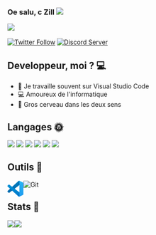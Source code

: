 ### Oe salu, c Zill <img src="https://cdn.discordapp.com/emojis/814877275325071411.png?v=1" width="25px">
<img src="https://profile-counter.glitch.me/zillw2s/count.svg" />

[![Twitter Follow](https://img.shields.io/badge/Twitter-1DA1F2?style=for-the-badge&logo=twitter&logoColor=white)](https://twitter.com/kud3re)
[![Discord Server](https://img.shields.io/badge/Discord-7289DA?style=for-the-badge&logo=discord&logoColor=white)](https://discord.gg/TrfFuVS8bD)

## Developpeur, moi ? 💻
- 🌙 Je travaille souvent sur Visual Studio Code
- 💻 Amoureux de l'informatique
- 🧠 Gros cerveau dans les deux sens

## Langages 🌞
<p>
<img src="https://img.shields.io/badge/Python-3776AB?style=for-the-badge&logo=python&logoColor=white"/>
	<img src="https://img.shields.io/badge/JavaScript-F7DF1E?style=for-the-badge&logo=javascript&logoColor=black"/>
	<img src="https://img.shields.io/badge/html5%20-%23E34F26.svg?&style=for-the-badge&logo=html5&logoColor=white"/>
	<img src="https://img.shields.io/badge/css3%20-%231572B6.svg?&style=for-the-badge&logo=css3&logoColor=white"/>
        <img src="https://img.shields.io/badge/PHP-777BB4?style=for-the-badge&logo=php&logoColor=white"/>
        <img src="https://img.shields.io/badge/Shell_Script-121011?style=for-the-badge&logo=gnu-bash&logoColor=white"/>
</p>

## Outils 🧱
<p>
<img align="left" alt="Visual Studio Code" width="36px" src="https://raw.githubusercontent.com/github/explore/80688e429a7d4ef2fca1e82350fe8e3517d3494d/topics/visual-studio-code/visual-studio-code.png" />
<img align="left" alt="Git" width="36px" src="https://external-content.duckduckgo.com/iu/?u=https%3A%2F%2Fupload.wikimedia.org%2Fwikipedia%2Fcommons%2Fthumb%2F3%2F3f%2FGit_icon.svg%2F768px-Git_icon.svg.png&f=1&nofb=1" />
</p>

<br>

## Stats 🧪
<p>
<img align="left" src="https://github-readme-stats.vercel.app/api?username=zillw2s&theme=blue-green">
<img align="left" src="https://github-readme-stats.vercel.app/api/top-langs/?username=zillw2s&theme=blue-green">
</p>
